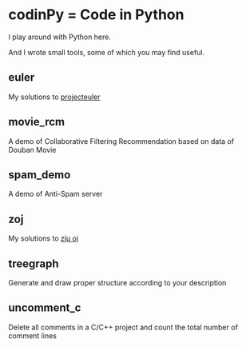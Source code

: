 # codinPy = Code in Python

I play around with Python here.

And I wrote small tools, some of which you may find useful.

## euler

My solutions to [projecteuler](http://projecteuler.net/)

## movie_rcm

A demo of Collaborative Filtering Recommendation based on data of Douban Movie

## spam_demo

A demo of Anti-Spam server

## zoj

My solutions to [zju oj](http://acm.zju.edu.cn/onlinejudge/)

## treegraph

Generate and draw proper structure according to your description

## uncomment_c

Delete all comments in a C/C++ project and count the total number of comment lines
